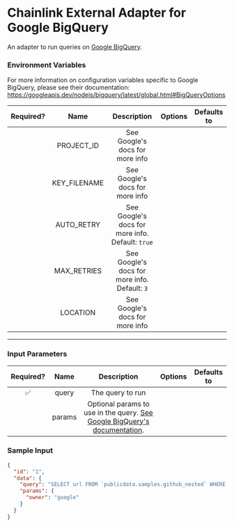 # Chainlink External Adapter for Google BigQuery

An adapter to run queries on [Google BigQuery](https://cloud.google.com/bigquery).

### Environment Variables

For more information on configuration variables specific to Google BigQuery, please see their documentation:
https://googleapis.dev/nodejs/bigquery/latest/global.html#BigQueryOptions

| Required? |  Name   |                                                        Description                                                         | Options | Defaults to |
| :-------: | :-----: | :------------------------------------------------------------------------------------------------------------------------: | :-----: | :---------: |
|           | PROJECT_ID | See Google's docs for more info |         |             |
|           | KEY_FILENAME | See Google's docs for more info |         |             |
|           | AUTO_RETRY | See Google's docs for more info. Default: `true` |         |             |
|           | MAX_RETRIES | See Google's docs for more info. Default: `3` |         |             |
|           | LOCATION | See Google's docs for more info |         |             |

---

### Input Parameters

| Required? |   Name   |     Description     |           Options            | Defaults to |
| :-------: | :------: | :-----------------: | :--------------------------: | :---------: |
|     ✅     | query | The query to run | | |
|           | params | Optional params to use in the query. [See Google BigQuery's documentation](https://googleapis.dev/nodejs/bigquery/latest/BigQuery.html#query). | | |

### Sample Input

```json
{
  "id": "1",
  "data": {
    "query": "SELECT url FROM `publicdata.samples.github_nested` WHERE repository.owner = @owner",
    "params": {
      "owner": "google"
    }
  }
}
```
